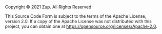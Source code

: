 

Copyright © 2021 Zup. All Rights Reserved

This Source Code Form is subject to the terms of the Apache License, version 2.0. If a copy of the Apache License was not distributed with this project, you can obtain one at https://opensource.org/licenses/Apache-2.0.
